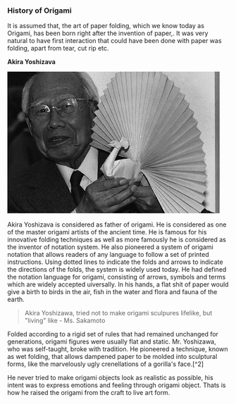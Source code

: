 ### **History of Origami**

It is assumed that, the art of paper folding, which we know today as Origami, has been born right after the invention of paper,. It was very natural to have first interaction that could have been done with paper was folding, apart from tear, cut rip etc.

**Akira Yoshizava**

![](/assets/Akira_Yoshizawa_DW_1586519p.jpg)

Akira Yoshizava is considered as father of origami. He is considered as one of the master origami artists of the ancient time. He is famous for his innovative folding techniques as well as more famously he is considered as the inventor of notation system.  He also pioneered a system of origami notation that allows readers of any language to follow a set of printed instructions. Using dotted lines to indicate the folds and arrows to indicate the directions of the folds, the system is widely used today. He had defined the notation language for origami, consisting of arrows, symbols and terms which are widely accepted uiversally. In his hands, a flat shit of paper would give a birth to birds in the air, fish in the water and flora and fauna of the earth.

> Akira Yoshizawa, tried not to make origami sculpures lifelike, but "living" like - Ms. Sakamoto

Folded according to a rigid set of rules that had remained unchanged for generations, origami figures were usually flat and static. Mr. Yoshizawa, who was self-taught, broke with tradition. He pioneered a technique, known as wet folding, that allows dampened paper to be molded into sculptural forms, like the marvelously ugly crenellations of a gorilla's face.[^2]

He never tried to make origami objects look as realistic as possible, his intent was to express emotions and feeling through origami object. Thats is how he raised the origami from the craft to live art form.

